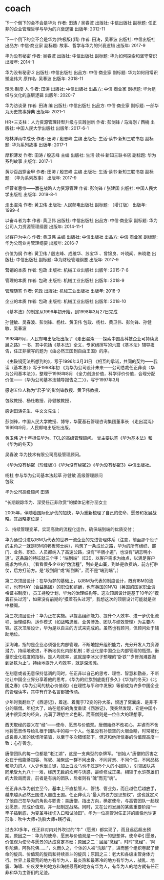 # coach

下一个倒下的会不会是华为
作者: 田涛 / 吴春波
出版社: 中信出版社
副标题: 任正非的企业管理哲学与华为的兴衰逻辑
出版年: 2012-11

下一个倒下的会不会是华为(终极版)(精)
作者: 田涛，吴春波
出版社: 中信出版社
出品方: 中信·商业家
副标题: 故事、哲学与华为的兴衰逻辑
出版年: 2017-9


华为没有秘密
作者: 吴春波
出版社: 中信出版社
副标题: 华为如何探索和坚守常识
出版年: 2014-1


华为没有秘密.2
出版社: 中信出版社
出品方: 中信·商业家
副标题: 华为如何用常识塑造伟大
原作名: 吴春波
出版年: 2018-11



理念·制度·人
作者: 田涛
出版社: 中信出版社
出品方: 中信·商业家
副标题: 华为组织与文化的底层逻辑
出版年: 2020-7



华为访谈录
作者: 田涛 编
出版社: 中信出版社
出品方: 中信·商业家
副标题: 一部华为历史故事辞典
出版年: 2021-1




HR+三支柱：人力资源管理转型升级与实践创新
作者: 彭剑锋 / 马海刚 / 西楠
出版社: 中国人民大学出版社
出版年: 2017-6-1




枪林弹雨中成长
作者: 田涛 / 殷志峰 主编
出版社: 生活·读书·新知三联书店
副标题: 华为系列故事
出版年: 2017-1


厚积薄发
作者: 田涛 / 殷志峰 主编
出版社: 生活·读书·新知三联书店
副标题: 华为系列故事
出版年: 2017-1


黄沙百战穿金甲
作者: 田涛 / 殷志峰 主编
出版社: 生活·读书·新知三联书店
副标题: （华为系列故事）
出版年: 2017-9



经营者思维——赢在战略人力资源管理
作者: 彭剑锋 / 张建国
出版社: 中国人民大学出版社
出版年: 2019-8-1



走出混沌
作者: 黄卫伟
出版社: 人民邮电出版社
副标题: （增订版）
出版年: 1999-4


以奋斗者为本
作者: 黄卫伟
出版社: 中信出版社
出品方: 中信·商业家
副标题: 华为公司人力资源管理纲要
出版年: 2014-11-1


以客户为中心
作者: 黄卫伟 主编
出版社: 中信出版社
出品方: 中信·商业家
副标题: 华为公司业务管理纲要
出版年: 2016-7


价值为纲
作者: 黄卫伟 / 殷志峰、成维华、苏宝华 、曾锦良、叶晓闻、朱晓艳
出版社: 中信出版社
副标题: 华为财经管理纲要
出版年: 2017-9


营销的本质
作者: 包政
出版社: 机械工业出版社
出版年: 2015-7-6




管理的本质
作者: 包政
出版社: 机械工业出版社
出版年: 2018-9

管理随笔
作者: 包政
出版社: 机械工业出版社
出版年: 2018-9


企业的本质
作者: 包政
出版社: 机械工业出版社
出版年: 2018-10



《基本法》的制定从1996年初开始，到1998年3月27日完成

孙健敏、吴春波、彭剑锋、杨杜、黄卫伟
包政、杨杜、黄卫伟、彭剑锋、孙健敏、吴春波



1998年9月，人民邮电出版社出版了《走出混沌——探索中国高科技企业可持续发展之路》一书，其中包括《基本法》全文，专家组撰写的六篇《基本法》辅导报告，任正非撰写的题为《由必然王国到自由王国》的序。


《由鞍钢宪法所想到的》，写于1996年3月31日
《相互的承诺，共同的契约——我读〈基本法〉》写于1998年初
《为华为公司设计未来——公司总裁任正非谈〈华为公司基本法〉》，整理于1998年8月
《全力创造价值，科学评价价值，合理分配价值——〈华为公司基本法辅导报告之二〉》，写于1997年3月


感谢五位人称为“君子”的彭剑锋教授、黄卫伟教授、

包政教授、杨杜教授、孙健敏教授，

感谢田涛先生、牛文文先生；



彭剑锋，中国人民大学教授、博导，华夏基石管理咨询集团董事长
《走出混沌》1999年9月，人民邮电出版社出版。

黄卫伟 近十年担任华为、TCL的高级管理顾问。 曾主要执笔《华为基本法》和《华为的冬天》

吴春波  华为技术有限公司高级管理顾问。

《华为没有秘密（珍藏版）》《华为没有秘密2》《华为没有秘密3》中信出版社。



杨杜   参与华为公司基本法起草
孙健敏    高级管理顾问  
包政



华为公司高级顾问 田涛

“长期跟踪华为、深受任正非欣赏“的媒体记者孙丽女士






2005年，伴随着国际化步伐的加快，华为重新梳理了自己的使命、愿景和发展战略。其战略定位是：

3．持续管理变革，实现高效的流程化运作，确保端到端的优质交付；


华为通过引进以IBM为代表的世界一流企业的先进管理体系（注意，前面那个段子的主角之一就是IBM的老板郭士纳），构筑了一条成长之路，华为的所有组织、部门、业务、职位、人员都纳入了高速公路，没有“羊肠小道”，也没有“胡志明小道”。这条路的特征就三个字：“端到端”（E2E，以客户需求为始点，以满足客户需求为终点）。（看看很多企业的“伪流程”，到处是山寨，到处是收费站，前方打胜仗，后方打前方。是“段到段”或“断到断”，而不是“端到端”。）




第二次顶层设计：在华为梦的基础上，以IBM为代表的制度设计，既有IBM的流程，也有HAY（合益集团）的职位和薪酬，也有英国的NVQ（英国的国家职业资格证书制度），员工持股计划，华为的治理结构等。这次顶层设计是基于10年的“摸着石头过河”，如果没有前期的“摸着石头过河”，我想这次的顶层设计可能就是空中楼阁。









第三次顶层设计：华为正在实施。以提高组织能力、提升个人效率、进一步优化流程、治理结构、运作模式（如战略思维、业务涉及、团队与绩效管理）为主要内容。这次顶层设计，华为是以自主的方式来完成的。虽然也有顾问，但顾问处于辅助地位。










深淘滩，指的是企业必须强化内部管理，不断地提升组织能力，充分开发人力资源潜力，持续地改进，不断地优化内部机制；职业化是中国企业内部管理的瓶颈。衡量职业化程度的指标，是人均效率，这就是李冰父子预埋的“卧铁”“岁修淘滩要淘到卧铁为止”。持续地提升人均效率，就是深淘滩。

















在刻意或者无意保持低调的同时，任正非以自己的思考、理性、智慧和勤奋，不断地让中国企业界分享着他的思考，《华为的红旗到底能打多久》《华为的冬天》《北国之春》《华为公司的核心价值观》《在理性与平和中发展》等都成为许多中国企业的管理读本，其中有许多名言都被传颂。























少年时我翻烂了《西游记》，着迷、着魔于72变的孙大圣，恨透了窝囊废、是非不分的唐僧。年纪大了，站在组织的角度重读《西游记》，我突然发现，它是中国小说中很异类的经典，充满了理想主义色彩，而唐僧则是一位伟大的理想家。

西天取经的要义在“经”——使命、愿景与价值观。唐僧始终不改初心，并锲而不舍地将愿景传导给扎根于团队中的每一个人。他虽没有孙悟空的火眼金睛，时常被化成良善人家的妖怪所蒙骗，以至于多次错怪部下，但这和他所信奉的价值观高度一致：心存善念。


唐僧团队的每一位都是“老江湖”，这是一支典型的杂牌军。“创始人”唐僧的厉害之处在于他能够包容、驾驭、凝聚这一群不同出身、不同背景、不同个性、不同品格和能力的人（人少也很关键，加上白龙马也不过是5个人的小团队），引领团队共同承受九九八十一难，经历无数的坎坷与诱惑，最终修成正果。相较于水浒英雄们的大败局而言，前者是有魂的团队，后者则有“魄”而无“魂”。


任正非从华为创立至今，基本上不直接管人、管钱、管业务，而且越往后越放手，越来越从必然王国进入自由王国。任正非认为“最大的权力是思想权”，这也就定义了他自己在华为的角色与职责：类唐僧，指出方向，确定使命，与高管团队一起规划愿景，形成价值观，并一起制定战略。同时，又在公司发展的某些重要阶段“一竿子插到底，为变革寻找切入口和试验田”。华为一位高管对任正非的画像也许更形象：吹牛大师+洗脑大师+践行者。


过去30多年，任正非对内对外吹过的“牛”（愿景）都实现了，而且远远超出预期。原因之一：华为的使命、愿景与价值观是一个统一的思想体，使命牵引愿景，价值观为使命与愿景的达成奠定基础；原因之二：层层“念经”，时时“念经”，“阿弥陀佛，阿弥陀佛……”，久而久之，个体的人被“洗脑”了，进而整个组织卷起了使命的旋风、价值观的旋风和持续奋斗的旋风；原因之三：老大和各级主管身体力行。世界上最蛮荒的地方有华为人，最炎热和最寒冷的地方有华为人，战乱、地震、海啸、疟疾发生的地方和海拔最高的地方有华为人，有华为人的地方就有任正非和华为主管们的足迹。



